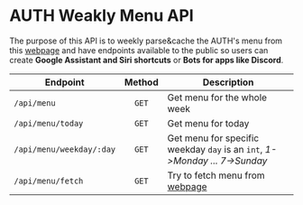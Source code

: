 # AUTH Weakly Menu API

The purpose of this API is to weekly parse&cache the AUTH's menu from this
[webpage](https://www.auth.gr/weekly-menu/) and have endpoints available to the
public so users can create **Google Assistant and Siri shortcuts** or **Bots
for apps like Discord**.

| Endpoint                 | Method | Description                                                                |
| ------------------------ | :----: | -------------------------------------------------------------------------- |
| `/api/menu`              | `GET`  | Get menu for the whole week                                                |
| `/api/menu/today`        | `GET`  | Get menu for today                                                         |
| `/api/menu/weekday/:day` | `GET`  | Get menu for specific weekday `day` is an `int`, _1->Monday ... 7->Sunday_ |
| `/api/menu/fetch`        | `GET`  | Try to fetch menu from [webpage](https://www.auth.gr/weekly-menu/)         |
